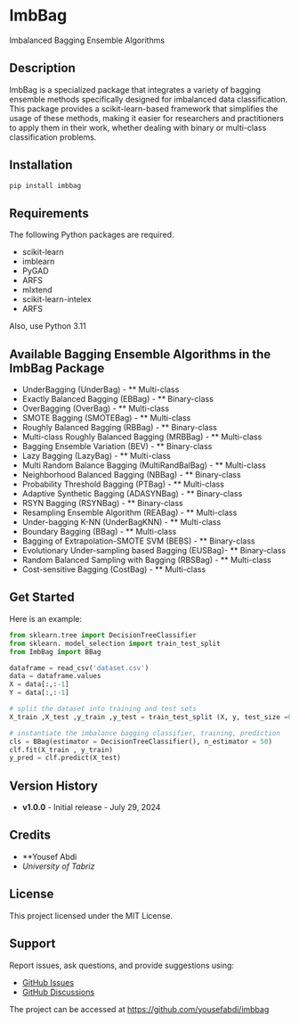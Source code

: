 # ImbBag

Imbalanced Bagging Ensemble Algorithms

## Description

ImbBag is a specialized package that integrates a variety of bagging ensemble methods specifically designed for imbalanced data classification. This package provides a scikit-learn-based framework that simplifies the usage of these methods, making it easier for researchers and practitioners to apply them in their work, whether dealing with binary or multi-class classification problems.

## Installation

```bash
pip install imbbag
```

## Requirements

The following Python packages are required.

* scikit-learn
* imblearn 
* PyGAD 
* ARFS 
* mlxtend
* scikit-learn-intelex
* ARFS

Also, use Python 3.11

## Available Bagging Ensemble Algorithms in the ImbBag Package

* UnderBagging (UnderBag) - ** Multi-class
* Exactly Balanced Bagging (EBBag) - ** Binary-class
* OverBagging (OverBag) - ** Multi-class
* SMOTE Bagging (SMOTEBag) - ** Multi-class
* Roughly Balanced Bagging  (RBBag) - ** Binary-class
* Multi-class Roughly Balanced Bagging (MRBBag) - ** Multi-class
* Bagging Ensemble Variation (BEV) - ** Binary-class
* Lazy Bagging (LazyBag) - ** Multi-class
* Multi Random Balance Bagging (MultiRandBalBag) - ** Multi-class
* Neighborhood Balanced Bagging (NBBag) - ** Binary-class
* Probability Threshold Bagging (PTBag) - ** Multi-class
* Adaptive Synthetic Bagging (ADASYNBag) - ** Binary-class
* RSYN Bagging (RSYNBag) - ** Binary-class
* Resampling Ensemble Algorithm (REABag) - ** Multi-class
* Under-bagging K-NN (UnderBagKNN) - ** Multi-class
* Boundary Bagging (BBag) - ** Multi-class
* Bagging of Extrapolation-SMOTE SVM (BEBS) - ** Binary-class
* Evolutionary Under-sampling based Bagging (EUSBag)- ** Binary-class
* Random Balanced Sampling with Bagging (RBSBag) - ** Multi-class
* Cost-sensitive Bagging (CostBag) - ** Multi-class

## Get Started

Here is an example:

```python
from sklearn.tree import DecisionTreeClassifier
from sklearn. model_selection import train_test_split
from ImbBag import BBag

dataframe = read_csv('dataset.csv')
data = dataframe.values    
X = data[:,:-1]
Y = data[:,:-1]

# split the dataset into training and test sets
X_train ,X_test ,y_train ,y_test = train_test_split (X, y, test_size =0.2)

# instantiate the imbalance bagging classifier, training, prediction 
cls = BBag(estimator = DecisionTreeClassifier(), n_estimator = 50)
clf.fit(X_train , y_train)
y_pred = clf.predict(X_test)
```

## Version History

- **v1.0.0** - Initial release - July 29, 2024

## Credits

- **Yousef Abdi 
- *University of Tabriz*


## License

This project licensed under the MIT License.


## Support

Report issues, ask questions, and provide suggestions using:

* [GitHub Issues](https://github.com/yousefabdi/ImbBag/issues)
* [GitHub Discussions](https://github.com/yousefabdi/ImbBag/discussions)

The project can be accessed at https://github.com/yousefabdi/imbbag